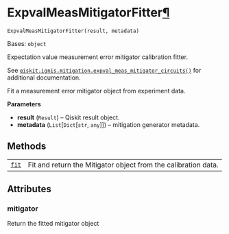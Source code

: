 # ExpvalMeasMitigatorFitter[¶](#expvalmeasmitigatorfitter "Permalink to this headline")

<span id="undefined" />

`ExpvalMeasMitigatorFitter(result, metadata)`

Bases: `object`

Expectation value measurement error mitigator calibration fitter.

See [`qiskit.ignis.mitigation.expval_meas_mitigator_circuits()`](qiskit.ignis.mitigation.expval_meas_mitigator_circuits#qiskit.ignis.mitigation.expval_meas_mitigator_circuits "qiskit.ignis.mitigation.expval_meas_mitigator_circuits") for additional documentation.

Fit a measurement error mitigator object from experiment data.

**Parameters**

*   **result** (`Result`) – Qiskit result object.
*   **metadata** (`List`\[`Dict`\[`str`, `any`]]) – mitigation generator metadata.

## Methods

|                                                                                                                                                                              |                                                                |
| ---------------------------------------------------------------------------------------------------------------------------------------------------------------------------- | -------------------------------------------------------------- |
| [`fit`](qiskit.ignis.mitigation.ExpvalMeasMitigatorFitter.fit#qiskit.ignis.mitigation.ExpvalMeasMitigatorFitter.fit "qiskit.ignis.mitigation.ExpvalMeasMitigatorFitter.fit") | Fit and return the Mitigator object from the calibration data. |

## Attributes

<span id="undefined" />

### mitigator

Return the fitted mitigator object
